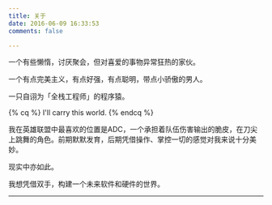 ```yaml
---
title: 关于
date: 2016-06-09 16:33:53
comments: false

---
```


一个有些懒惰，讨厌聚会，但对喜爱的事物异常狂热的家伙。

一个有点完美主义，有点好强，有点聪明，带点小骄傲的男人。

一只自诩为「全栈工程师」的程序猿。

{% cq %} I'll carry this world. {% endcq %}

我在英雄联盟中最喜欢的位置是ADC，一个承担着队伍伤害输出的脆皮，在刀尖上跳舞的角色。前期默默发育，后期凭借操作、掌控一切的感觉对我来说十分美妙。

现实中亦如此。

我想凭借双手，构建一个未来软件和硬件的世界。

---